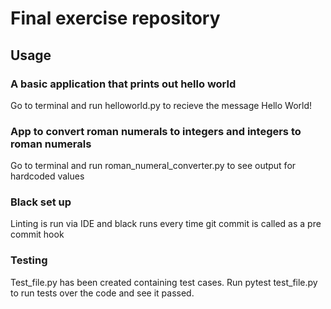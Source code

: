 <h1>Final exercise repository</h1>

<h2>Usage</h2>

<h3>A basic application that prints out hello world</h3>
<p>Go to terminal and run helloworld.py to recieve the message Hello World!</p>

<h3>App to convert roman numerals to integers and integers to roman numerals</h3>
<p>Go to terminal and run roman_numeral_converter.py to see output for hardcoded values</p>

<h3>Black set up</h3>
<p>Linting is run via IDE and black runs every time git commit is called as a pre commit hook</p>

<h3>Testing</h3>
<p>Test_file.py has been created containing test cases. Run pytest test_file.py to run tests over the code and see it passed.</p>
